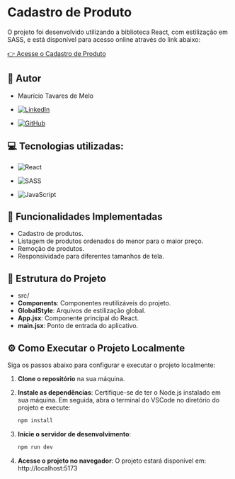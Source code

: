 # Cadastro de Produto

O projeto foi desenvolvido utilizando a biblioteca React, com estilização em SASS, e está disponível para acesso online através do link abaixo:

[👉 Acesse o Cadastro de Produto](https://cadastro-de-produto-sigma.vercel.app/)

## 👤 Autor

- Maurício Tavares de Melo

- [![LinkedIn](https://img.shields.io/badge/LinkedIn-0077B5?style=for-the-badge&logo=linkedin&logoColor=white)](https://www.linkedin.com/in/mauricio-tavares-de-melo/)

- [![GitHub](https://img.shields.io/badge/GitHub-000000?style=for-the-badge&logo=github&logoColor=FFF)](https://github.com/MauricioTdM)

## 💻 Tecnologias utilizadas:

- ![React](https://img.shields.io/badge/React-20232A?style=for-the-badge&logo=react&logoColor=61DAFB)

- ![SASS](https://img.shields.io/badge/Sass-CC6699?style=for-the-badge&logo=sass&logoColor=white)

- ![JavaScript](https://img.shields.io/badge/JavaScript-323330?style=for-the-badge&logo=javascript&logoColor=F7DF1E)

## 🚀 Funcionalidades Implementadas

- Cadastro de produtos.
- Listagem de produtos ordenados do menor para o maior preço.
- Remoção de produtos.
- Responsividade para diferentes tamanhos de tela.

## 📂 Estrutura do Projeto

- src/
- **Components**: Componentes reutilizáveis do projeto.
- **GlobalStyle**: Arquivos de estilização global.
- **App.jsx**: Componente principal do React.
- **main.jsx**: Ponto de entrada do aplicativo.

## ⚙️ Como Executar o Projeto Localmente

Siga os passos abaixo para configurar e executar o projeto localmente:

1. **Clone o repositório** na sua máquina.

2. **Instale as dependências**:
   Certifique-se de ter o Node.js instalado em sua máquina. Em seguida, abra o terminal do VSCode no diretório do projeto e execute:
   ```bash
   npm install
   ```

3. **Inicie o servidor de desenvolvimento**:
    ```bash
   npm run dev
   ```

4. **Acesse o projeto no navegador**: O projeto estará disponível em: http://localhost:5173